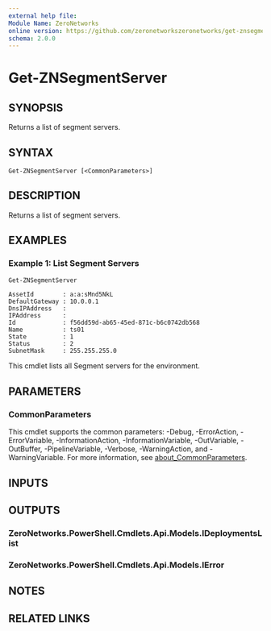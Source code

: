 ```yaml
---
external help file:
Module Name: ZeroNetworks
online version: https://github.com/zeronetworkszeronetworks/get-znsegmentserver
schema: 2.0.0
---
```


# Get-ZNSegmentServer

## SYNOPSIS
Returns a list of segment servers.

## SYNTAX

```
Get-ZNSegmentServer [<CommonParameters>]
```

## DESCRIPTION
Returns a list of segment servers.

## EXAMPLES

### Example 1: List Segment Servers
```powershell
Get-ZNSegmentServer
```

```output
AssetId        : a:a:sMnd5NkL
DefaultGateway : 10.0.0.1
DnsIPAddress   : 
IPAddress      : 
Id             : f56dd59d-ab65-45ed-871c-b6c0742db568
Name           : ts01
State          : 1
Status         : 2
SubnetMask     : 255.255.255.0
```

This cmdlet lists all Segment servers for the environment.

## PARAMETERS

### CommonParameters
This cmdlet supports the common parameters: -Debug, -ErrorAction, -ErrorVariable, -InformationAction, -InformationVariable, -OutVariable, -OutBuffer, -PipelineVariable, -Verbose, -WarningAction, and -WarningVariable. For more information, see [about_CommonParameters](http://go.microsoft.com/fwlink/?LinkID=113216).

## INPUTS

## OUTPUTS

### ZeroNetworks.PowerShell.Cmdlets.Api.Models.IDeploymentsList

### ZeroNetworks.PowerShell.Cmdlets.Api.Models.IError

## NOTES

## RELATED LINKS

